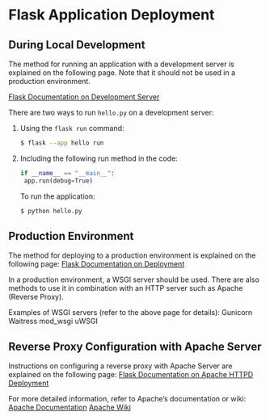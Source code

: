 # Flask Application Deployment

## During Local Development

The method for running an application with a development server is explained on the following page. Note that it should not be used in a production environment.

[Flask Documentation on Development Server](https://flask.palletsprojects.com/en/latest/server/)

There are two ways to run `hello.py` on a development server:

1. Using the `flask run` command:
   
   ```bash
   $ flask --app hello run

2. Including the following run method in the code:
   ```python
   if __name__ == "__main__":
    app.run(debug=True)
   ```

   To run the application:

   ```bash
   $ python hello.py
   ```

## Production Environment

The method for deploying to a production environment is explained on the following page:
[Flask Documentation on Deployment](https://flask.palletsprojects.com/en/3.0.x/deploying/)

In a production environment, a WSGI server should be used. There are also methods to use it in combination with an HTTP server such as Apache (Reverse Proxy).

Examples of WSGI servers (refer to the above page for details):
Gunicorn
Waitress
mod_wsgi
uWSGI

## Reverse Proxy Configuration with Apache Server

Instructions on configuring a reverse proxy with Apache Server are explained on the following page:
[Flask Documentation on Apache HTTPD Deployment](https://flask.palletsprojects.com/en/3.0.x/deploying/apache-httpd/)

For more detailed information, refer to Apache’s documentation or wiki:
[Apache Documentation](https://httpd.apache.org/docs/2.4/)
[Apache Wiki](https://cwiki.apache.org/confluence/display/httpd/)
